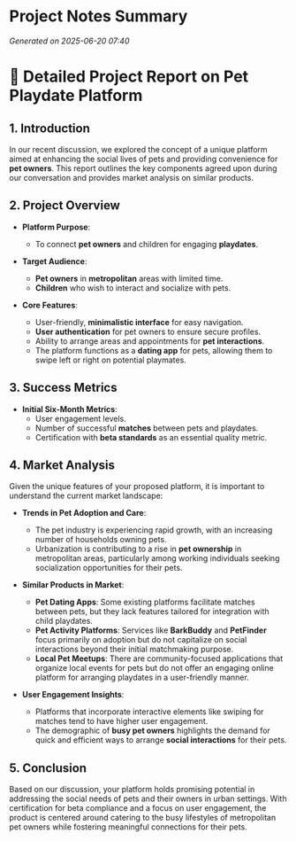 # Project Notes Summary

*Generated on 2025-06-20 07:40*

# 📝 Detailed Project Report on Pet Playdate Platform

## **1. Introduction**
In our recent discussion, we explored the concept of a unique platform aimed at enhancing the social lives of pets and providing convenience for **pet owners**. This report outlines the key components agreed upon during our conversation and provides market analysis on similar products.

## **2. Project Overview**
- **Platform Purpose**:
  - To connect **pet owners** and children for engaging **playdates**.
- **Target Audience**:
  - **Pet owners** in **metropolitan** areas with limited time.
  - **Children** who wish to interact and socialize with pets.
  
- **Core Features**:
  - User-friendly, **minimalistic interface** for easy navigation.
  - **User authentication** for pet owners to ensure secure profiles.
  - Ability to arrange areas and appointments for **pet interactions**.
  - The platform functions as a **dating app** for pets, allowing them to swipe left or right on potential playmates.

## **3. Success Metrics**
- **Initial Six-Month Metrics**:
  - User engagement levels.
  - Number of successful **matches** between pets and playdates.
  - Certification with **beta standards** as an essential quality metric.

## **4. Market Analysis**
Given the unique features of your proposed platform, it is important to understand the current market landscape:

- **Trends in Pet Adoption and Care**:
  - The pet industry is experiencing rapid growth, with an increasing number of households owning pets.
  - Urbanization is contributing to a rise in **pet ownership** in metropolitan areas, particularly among working individuals seeking socialization opportunities for their pets.
  
- **Similar Products in Market**:
  - **Pet Dating Apps**: Some existing platforms facilitate matches between pets, but they lack features tailored for integration with child playdates.
  - **Pet Activity Platforms**: Services like **BarkBuddy** and **PetFinder** focus primarily on adoption but do not capitalize on social interactions beyond their initial matchmaking purpose.
  - **Local Pet Meetups**: There are community-focused applications that organize local events for pets but do not offer an engaging online platform for arranging playdates in a user-friendly manner.

- **User Engagement Insights**:
  - Platforms that incorporate interactive elements like swiping for matches tend to have higher user engagement.
  - The demographic of **busy pet owners** highlights the demand for quick and efficient ways to arrange **social interactions** for their pets.

## **5. Conclusion**
Based on our discussion, your platform holds promising potential in addressing the social needs of pets and their owners in urban settings. With certification for beta compliance and a focus on user engagement, the product is centered around catering to the busy lifestyles of metropolitan pet owners while fostering meaningful connections for their pets.